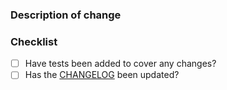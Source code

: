 ### Description of change


### Checklist

* [ ] Have tests been added to cover any changes?
* [ ] Has the [CHANGELOG](https://github.com/uktrade/data-workspace/blob/master/CHANGELOG.md) been updated?
